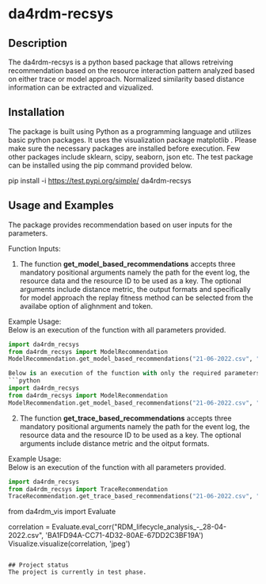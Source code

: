 # da4rdm-recsys

## Description
The da4rdm-recsys is a python based package that allows retreiving recommendation based on the resource interaction pattern analyzed based on either trace or model approach. Normalized similarity based distance information can be extracted and vizualized. 


## Installation
The package is built using Python as a programming language and utilizes basic python packages. It uses the visualization package matplotlib . Please make sure the necessary packages are installed before execution. Few other packages include sklearn, scipy, seaborn, json etc. The test package can be installed using the pip command provided below.

pip install -i https://test.pypi.org/simple/ da4rdm-recsys

## Usage and Examples
The package provides recommendation based on user inputs for the parameters.

Function Inputs:<br />
1. The function **get_model_based_recommendations** accepts three mandatory positional arguments namely the path for the event log, the resource data and the resource ID to be used as a key. The optional arguments include distance metric, the output formats and specifically for model approach the replay fitness method can be selected from the availabe option of alighnment and token.

Example Usage:<br />
Below is an execution of the function with all parameters provided.
```python
import da4rdm_recsys
from da4rdm_recsys import ModelRecommendation
ModelRecommendation.get_model_based_recommendations("21-06-2022.csv", "tomography.csv", "1faa54d3-122b-41fd-ace3-2b698fc1326f", "alignment", "euclidean", "csv")

Below is an execution of the function with only the required parameters provided.
```python
import da4rdm_recsys
from da4rdm_recsys import ModelRecommendation
ModelRecommendation.get_model_based_recommendations("21-06-2022.csv", "tomography.csv", "1faa54d3-122b-41fd-ace3-2b698fc1326f")
```
2. The function **get_trace_based_recommendations** accepts three mandatory positional arguments namely the path for the event log, the resource data and the resource ID to be used as a key. The optional arguments include distance metric and the oitput formats.

Example Usage:<br />
Below is an execution of the function with all parameters provided.
```python
import da4rdm_recsys
from da4rdm_recsys import TraceRecommendation
TraceRecommendation.get_trace_based_recommendations("21-06-2022.csv", "tomography.csv", "1faa54d3-122b-41fd-ace3-2b698fc1326f", "alignment", "euclidean", "csv")
```


from da4rdm_vis import Evaluate

correlation = Evaluate.eval_corr("RDM_lifecycle_analysis_-_28-04-2022.csv", 'BA1FD94A-CC71-4D32-80AE-67DD2C3BF19A')
Visualize.visualize(correlation, 'jpeg')
```

## Project status
The project is currently in test phase.

